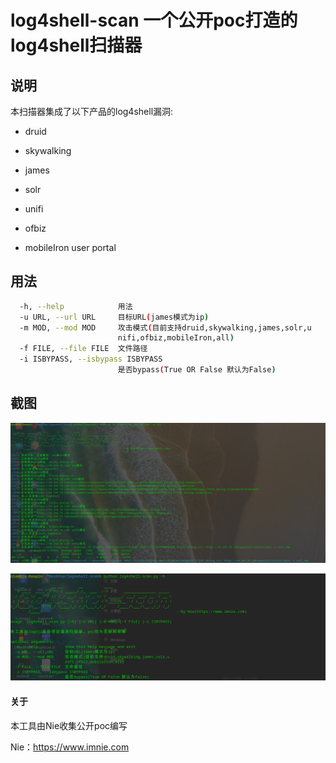 # log4shell-scan 一个公开poc打造的log4shell扫描器

## 说明

本扫描器集成了以下产品的log4shell漏洞:

- druid

- skywalking

- james

- solr

- unifi

- ofbiz

- mobileIron user portal

## 用法

```bash
  -h, --help            用法
  -u URL, --url URL     目标URL(james模式为ip)
  -m MOD, --mod MOD     攻击模式(目前支持druid,skywalking,james,solr,u
                        nifi,ofbiz,mobileIron,all)
  -f FILE, --file FILE  文件路径
  -i ISBYPASS, --isbypass ISBYPASS
                        是否bypass(True OR False 默认为False)
```

## 截图

![](./img/1.png)

![](./img/2.png)

#### 关于

本工具由Nie收集公开poc编写

Nie：https://www.imnie.com
